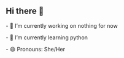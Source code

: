 ## Hi there 👋
<p>- 🔭 I’m currently working on nothing for now</p>
<p>- 🌱 I’m currently learning python</p>
<p>- 😄 Pronouns: She/Her</p>

<!--
**ma1zah/ma1zah** is a ✨ _special_ ✨ repository because its `README.md` (this file) appears on your GitHub profile.

Here are some ideas to get you started:

- 🔭 I’m currently working on nothing for now
- 🌱 I’m currently learning python
- 😄 Pronouns: She/Her
